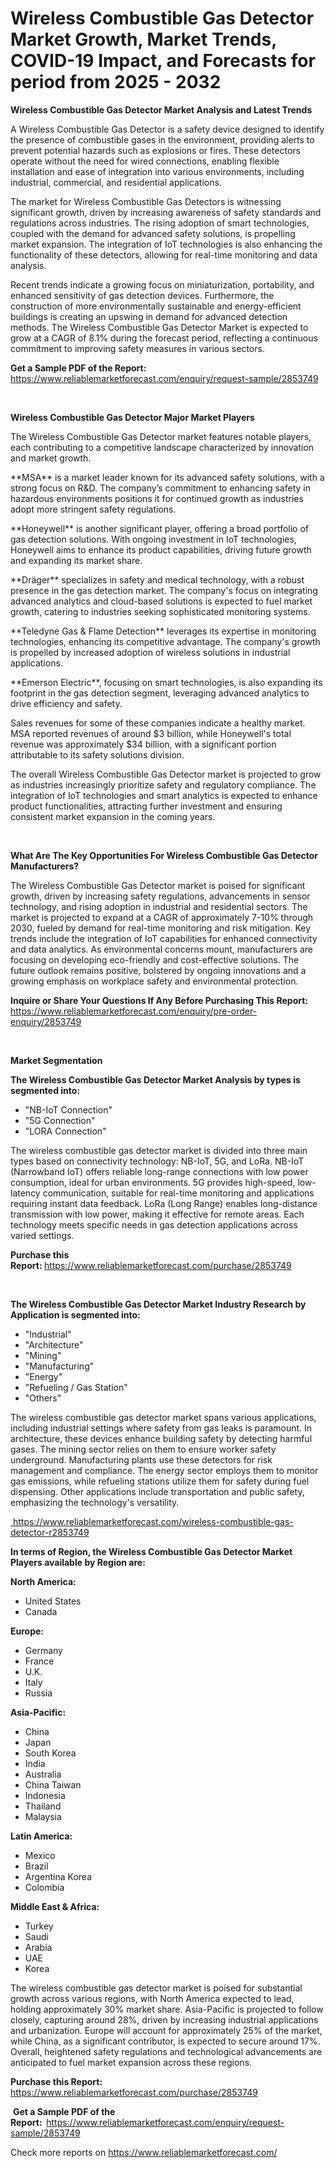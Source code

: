<p><h1>Wireless Combustible Gas Detector Market Growth, Market Trends, COVID-19 Impact, and Forecasts for period from 2025 - 2032</h1></p><p><strong>Wireless Combustible Gas Detector Market Analysis and Latest Trends</strong></p>
<p><p>A Wireless Combustible Gas Detector is a safety device designed to identify the presence of combustible gases in the environment, providing alerts to prevent potential hazards such as explosions or fires. These detectors operate without the need for wired connections, enabling flexible installation and ease of integration into various environments, including industrial, commercial, and residential applications.</p><p>The market for Wireless Combustible Gas Detectors is witnessing significant growth, driven by increasing awareness of safety standards and regulations across industries. The rising adoption of smart technologies, coupled with the demand for advanced safety solutions, is propelling market expansion. The integration of IoT technologies is also enhancing the functionality of these detectors, allowing for real-time monitoring and data analysis.</p><p>Recent trends indicate a growing focus on miniaturization, portability, and enhanced sensitivity of gas detection devices. Furthermore, the construction of more environmentally sustainable and energy-efficient buildings is creating an upswing in demand for advanced detection methods. The Wireless Combustible Gas Detector Market is expected to grow at a CAGR of 8.1% during the forecast period, reflecting a continuous commitment to improving safety measures in various sectors.</p></p>
<p><strong>Get a Sample PDF of the Report:&nbsp;</strong> <a href="https://www.reliablemarketforecast.com/enquiry/request-sample/2853749?utm_campaign=2458&utm_medium=2&utm_source=Github&utm_content=ia&utm_term=12032025&utm_id=wireless-combustible-gas-detector">https://www.reliablemarketforecast.com/enquiry/request-sample/2853749</a></p>
<p>&nbsp;</p>
<p><strong>Wireless Combustible Gas Detector Major Market Players</strong></p>
<p><p>The Wireless Combustible Gas Detector market features notable players, each contributing to a competitive landscape characterized by innovation and market growth. </p><p>**MSA** is a market leader known for its advanced safety solutions, with a strong focus on R&D. The company’s commitment to enhancing safety in hazardous environments positions it for continued growth as industries adopt more stringent safety regulations. </p><p>**Honeywell** is another significant player, offering a broad portfolio of gas detection solutions. With ongoing investment in IoT technologies, Honeywell aims to enhance its product capabilities, driving future growth and expanding its market share.</p><p>**Dräger** specializes in safety and medical technology, with a robust presence in the gas detection market. The company's focus on integrating advanced analytics and cloud-based solutions is expected to fuel market growth, catering to industries seeking sophisticated monitoring systems.</p><p>**Teledyne Gas & Flame Detection** leverages its expertise in monitoring technologies, enhancing its competitive advantage. The company's growth is propelled by increased adoption of wireless solutions in industrial applications.</p><p>**Emerson Electric**, focusing on smart technologies, is also expanding its footprint in the gas detection segment, leveraging advanced analytics to drive efficiency and safety.</p><p>Sales revenues for some of these companies indicate a healthy market. MSA reported revenues of around $3 billion, while Honeywell's total revenue was approximately $34 billion, with a significant portion attributable to its safety solutions division. </p><p>The overall Wireless Combustible Gas Detector market is projected to grow as industries increasingly prioritize safety and regulatory compliance. The integration of IoT technologies and smart analytics is expected to enhance product functionalities, attracting further investment and ensuring consistent market expansion in the coming years.</p></p>
<p>&nbsp;</p>
<p><strong>What Are The Key Opportunities For Wireless Combustible Gas Detector Manufacturers?</strong></p>
<p><p>The Wireless Combustible Gas Detector market is poised for significant growth, driven by increasing safety regulations, advancements in sensor technology, and rising adoption in industrial and residential sectors. The market is projected to expand at a CAGR of approximately 7-10% through 2030, fueled by demand for real-time monitoring and risk mitigation. Key trends include the integration of IoT capabilities for enhanced connectivity and data analytics. As environmental concerns mount, manufacturers are focusing on developing eco-friendly and cost-effective solutions. The future outlook remains positive, bolstered by ongoing innovations and a growing emphasis on workplace safety and environmental protection.</p></p>
<p><strong>Inquire or Share Your Questions If Any Before Purchasing This Report:</strong> <a href="https://www.reliablemarketforecast.com/enquiry/pre-order-enquiry/2853749?utm_campaign=2458&utm_medium=2&utm_source=Github&utm_content=ia&utm_term=12032025&utm_id=wireless-combustible-gas-detector">https://www.reliablemarketforecast.com/enquiry/pre-order-enquiry/2853749</a></p>
<p>&nbsp;</p>
<p><strong>Market Segmentation</strong></p>
<p><strong>The Wireless Combustible Gas Detector Market Analysis by types is segmented into:</strong></p>
<p><ul><li>"NB-IoT Connection"</li><li>"5G Connection"</li><li>"LORA Connection"</li></ul></p>
<p><p>The wireless combustible gas detector market is divided into three main types based on connectivity technology: NB-IoT, 5G, and LoRa. NB-IoT (Narrowband IoT) offers reliable long-range connections with low power consumption, ideal for urban environments. 5G provides high-speed, low-latency communication, suitable for real-time monitoring and applications requiring instant data feedback. LoRa (Long Range) enables long-distance transmission with low power, making it effective for remote areas. Each technology meets specific needs in gas detection applications across varied settings.</p></p>
<p><strong>Purchase this Report:&nbsp;</strong><a href="https://www.reliablemarketforecast.com/purchase/2853749?utm_campaign=2458&utm_medium=2&utm_source=Github&utm_content=ia&utm_term=12032025&utm_id=wireless-combustible-gas-detector">https://www.reliablemarketforecast.com/purchase/2853749</a></p>
<p>&nbsp;</p>
<p><strong>The Wireless Combustible Gas Detector Market Industry Research by Application is segmented into:</strong></p>
<p><ul><li>"Industrial"</li><li>"Architecture"</li><li>"Mining"</li><li>"Manufacturing"</li><li>"Energy"</li><li>"Refueling / Gas Station"</li><li>"Others"</li></ul></p>
<p><p>The wireless combustible gas detector market spans various applications, including industrial settings where safety from gas leaks is paramount. In architecture, these devices enhance building safety by detecting harmful gases. The mining sector relies on them to ensure worker safety underground. Manufacturing plants use these detectors for risk management and compliance. The energy sector employs them to monitor gas emissions, while refueling stations utilize them for safety during fuel dispensing. Other applications include transportation and public safety, emphasizing the technology's versatility.</p></p>
<p><a href="https://www.reliablemarketforecast.com/wireless-combustible-gas-detector-r2853749?utm_campaign=2458&utm_medium=2&utm_source=Github&utm_content=ia&utm_term=12032025&utm_id=wireless-combustible-gas-detector">&nbsp;https://www.reliablemarketforecast.com/wireless-combustible-gas-detector-r2853749</a></p>
<p><strong>In terms of Region, the Wireless Combustible Gas Detector Market Players available by Region are:</strong></p>
<p>
    <p> <strong> North America: </strong>
        <ul>
            <li>United States</li>
            <li>Canada</li>
        </ul>
        </p> 
    <p> <strong> Europe: </strong>
        <ul>
            <li>Germany</li>
            <li>France</li>
            <li>U.K.</li>
            <li>Italy</li>
            <li>Russia</li>
        </ul>
        </p> 
    <p> <strong> Asia-Pacific: </strong>
        <ul>
            <li>China</li>
            <li>Japan</li>
            <li>South Korea</li>
            <li>India</li>
            <li>Australia</li>
            <li>China Taiwan</li>
            <li>Indonesia</li>
            <li>Thailand</li>
            <li>Malaysia</li>
        </ul>
        </p> 
    <p> <strong> Latin America: </strong>
        <ul>
            <li>Mexico</li>
            <li>Brazil</li>
            <li>Argentina Korea</li>
            <li>Colombia</li>
        </ul>
        </p> 
    <p> <strong> Middle East & Africa: </strong>
        <ul>
            <li>Turkey</li>
            <li>Saudi</li>
            <li>Arabia</li>
            <li>UAE</li>
            <li>Korea</li>
        </ul>
    </p>
    </p>
<p><p>The wireless combustible gas detector market is poised for substantial growth across various regions, with North America expected to lead, holding approximately 30% market share. Asia-Pacific is projected to follow closely, capturing around 28%, driven by increasing industrial applications and urbanization. Europe will account for approximately 25% of the market, while China, as a significant contributor, is expected to secure around 17%. Overall, heightened safety regulations and technological advancements are anticipated to fuel market expansion across these regions.</p></p>
<p><strong>Purchase this Report: </strong><a href="https://www.reliablemarketforecast.com/purchase/2853749?utm_campaign=2458&utm_medium=2&utm_source=Github&utm_content=ia&utm_term=12032025&utm_id=wireless-combustible-gas-detector">https://www.reliablemarketforecast.com/purchase/2853749</a></p>
<p>&nbsp;<strong>Get a Sample PDF of the Report:&nbsp;&nbsp;</strong><a href="https://www.reliablemarketforecast.com/enquiry/request-sample/2853749?utm_campaign=2458&utm_medium=2&utm_source=Github&utm_content=ia&utm_term=12032025&utm_id=wireless-combustible-gas-detector">https://www.reliablemarketforecast.com/enquiry/request-sample/2853749</a></p>
<p><strong></strong></p>
<p>Check more reports on <a href="https://www.reliablemarketforecast.com/?utm_campaign=2458&utm_medium=2&utm_source=Github&utm_content=ia&utm_term=12032025&utm_id=wireless-combustible-gas-detector">https://www.reliablemarketforecast.com/</a></p>